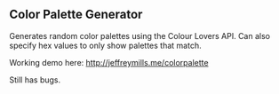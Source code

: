 ## Color Palette Generator

Generates random color palettes using the Colour Lovers API. Can also specify hex values to only show palettes that match.

Working demo here: http://jeffreymills.me/colorpalette

Still has bugs.